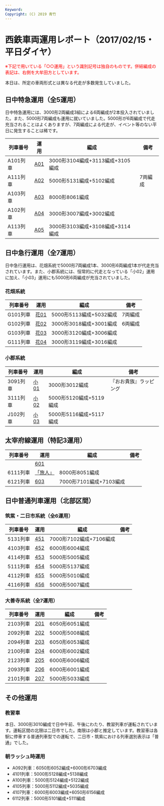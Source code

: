 ```yaml
---
Keyword: 
Copyright: (C) 2019 青竹
---
```


# 西鉄車両運用レポート（2017/02/15・平日ダイヤ）

<span style="color:#FF0000;">※下記で用いている「○○運用」という識別記号は独自のものです。併結編成の表記は、右側を大牟田方としています。</span>

本日は、所定の車両形式とは異なる代走が多数発生していました。

## 日中特急運用（全5運用）

日中特急運用には、3000形2両編成3組による6両編成が2本投入されていました。また、5000形7両編成も運用に就いていました。5000形が6両編成で代走充当されることはよくありますが、7両編成による代走が、イベント等のない平日に発生することは稀です。

| 列車番号 | 運用 | 編成 | 備考 |
| --- | --- | --- | --- |
| A101列車 | [A01](https://aotake91.net/railway/nishitetsu/dia/20161003/unyoulist-weekday.htm#WA01) | 3000形3104編成+3113編成+3105編成 |  |
| A111列車 | [A02](https://aotake91.net/railway/nishitetsu/dia/20161003/unyoulist-weekday.htm#WA02) | 5000形5131編成+5102編成 | 7両編成 |
| A103列車 | [A03](https://aotake91.net/railway/nishitetsu/dia/20161003/unyoulist-weekday.htm#WA03) | 8000形8061編成 |  |
| A102列車 | [A04](https://aotake91.net/railway/nishitetsu/dia/20161003/unyoulist-weekday.htm#WA04) | 3000形3007編成+3002編成 |  |
| A113列車 | [A05](https://aotake91.net/railway/nishitetsu/dia/20161003/unyoulist-weekday.htm#WA05) | 3000形3103編成+3108編成+3114編成 |  |

## 日中急行運用（全7運用）

日中急行運用は、花畑系統で5000形7両編成1本、3000形6両編成1本が代走充当されています。また、小郡系統には、恒常的に代走となっている「小02」運用に加え、「小03」運用にも5000形6両編成が充当されていました。

### 花畑系統

| 列車番号 | 運用 | 編成 | 備考 |
| --- | --- | --- | --- |
| G101列車 | [花01](https://aotake91.net/railway/nishitetsu/dia/20161003/unyoulist-weekday.htm#WG01) | 5000形5113編成+5032編成 | 7両編成 |
| G102列車 | [花02](https://aotake91.net/railway/nishitetsu/dia/20161003/unyoulist-weekday.htm#WG02) | 3000形3018編成+3001編成 | 6両編成 |
| G103列車 | [花03](https://aotake91.net/railway/nishitetsu/dia/20161003/unyoulist-weekday.htm#WG03) | 3000形3120編成+3006編成 |  |
| G111列車 | [花04](https://aotake91.net/railway/nishitetsu/dia/20161003/unyoulist-weekday.htm#WG04) | 3000形3119編成+3016編成 |  |

### 小郡系統

| 列車番号 | 運用 | 編成 | 備考 |
| --- | --- | --- | --- |
| 3091列車 | [小01](https://aotake91.net/railway/nishitetsu/dia/20161003/unyoulist-weekday.htm#WJ01) | 3000形3012編成 | 『おお貴族』ラッピング |
| 3111列車 | [小02](https://aotake91.net/railway/nishitetsu/dia/20161003/unyoulist-weekday.htm#WJ02) | 5000形5120編成+5119編成 |  |
| J102列車 | [小03](https://aotake91.net/railway/nishitetsu/dia/20161003/unyoulist-weekday.htm#WJ03) | 5000形5116編成+5117編成 |  |

## 太宰府線運用（特記3運用）

| 列車番号 | 運用 | 編成 | 備考 |
| --- | --- | --- | --- |
|  | [601](https://aotake91.net/railway/nishitetsu/dia/20161003/unyoulist-weekday.htm#W601) |  |  |
| 6111列車 | [「旅人」](https://aotake91.net/railway/nishitetsu/dia/20161003/unyoulist-weekday.htm#W602) | 8000形8051編成 |  |
| 6121列車 | [603](https://aotake91.net/railway/nishitetsu/dia/20161003/unyoulist-weekday.htm#W603) | 7000形7101編成+7103編成 |  |

## 日中普通列車運用（北部区間）

### 筑紫・二日市系統（全6運用）

| 列車番号 | 運用 | 編成 | 備考 |
| --- | --- | --- | --- |
| 5131列車 | [451](https://aotake91.net/railway/nishitetsu/dia/20161003/unyoulist-weekday.htm#W451) | 7000形7102編成+7106編成 |  |
| 4103列車 | [452](https://aotake91.net/railway/nishitetsu/dia/20161003/unyoulist-weekday.htm#W452) | 6000形6004編成 |  |
| 4114列車 | [453](https://aotake91.net/railway/nishitetsu/dia/20161003/unyoulist-weekday.htm#W453) | 5000形5005編成 |  |
| 5111列車 | [454](https://aotake91.net/railway/nishitetsu/dia/20161003/unyoulist-weekday.htm#W454) | 5000形5137編成 |  |
| 4112列車 | [455](https://aotake91.net/railway/nishitetsu/dia/20161003/unyoulist-weekday.htm#W455) | 5000形5010編成 |  |
| 4116列車 | [456](https://aotake91.net/railway/nishitetsu/dia/20161003/unyoulist-weekday.htm#W456) | 5000形5007編成 |  |

### 大善寺系統（全7運用）

| 列車番号 | 運用 | 編成 | 備考 |
| --- | --- | --- | --- |
| 2103列車 | [201](https://aotake91.net/railway/nishitetsu/dia/20161003/unyoulist-weekday.htm#W201) | 6050形6051編成 |  |
| 2092列車 | [202](https://aotake91.net/railway/nishitetsu/dia/20161003/unyoulist-weekday.htm#W202) | 5000形5008編成 |  |
| 2094列車 | [203](https://aotake91.net/railway/nishitetsu/dia/20161003/unyoulist-weekday.htm#W203) | 6050形6053編成 |  |
| 2100列車 | [204](https://aotake91.net/railway/nishitetsu/dia/20161003/unyoulist-weekday.htm#W204) | 6000形6002編成 |  |
| 2123列車 | [205](https://aotake91.net/railway/nishitetsu/dia/20161003/unyoulist-weekday.htm#W205) | 6000形6006編成 |  |
| 2093列車 | [206](https://aotake91.net/railway/nishitetsu/dia/20161003/unyoulist-weekday.htm#W206) | 6000形6001編成 |  |
| 2101列車 | [207](https://aotake91.net/railway/nishitetsu/dia/20161003/unyoulist-weekday.htm#W207) | 5000形5033編成 |  |

## その他運用

### 教習車

本日、3000形3010編成で日中午前、午後にわたり、教習列車が運転されています。運転区間の北限は二日市でした。南限は小郡と推定しています。教習車は各駅に停車する普通列車型での運転で、二日市・筑紫における列車選別表示は「普通」でした。

### 朝ラッシュ時運用

* A092列車：6050形6052編成+6000形6703編成
* 4101列車：5000形5128編成+5138編成
* A100列車：5000形5124編成+5122編成
* 4105列車：5000形5112編成+5035編成
* 4107列車：6000形6003編成+6050形6156編成
* 6112列車：5000形5101編成+5111編成

